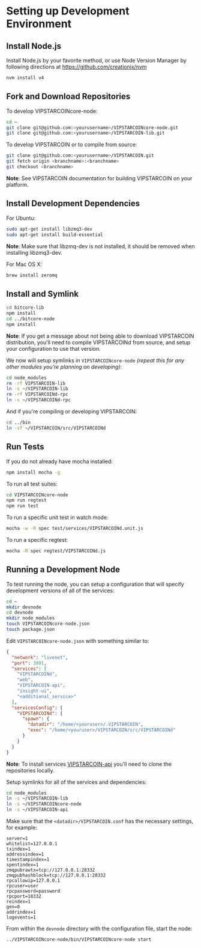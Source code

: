 # Setting up Development Environment

## Install Node.js

Install Node.js by your favorite method, or use Node Version Manager by following directions at https://github.com/creationix/nvm

```bash
nvm install v4
```

## Fork and Download Repositories

To develop VIPSTARCOINcore-node:

```bash
cd ~
git clone git@github.com:<yourusername>/VIPSTARCOINcore-node.git
git clone git@github.com:<yourusername>/VIPSTARCOIN-lib.git
```

To develop VIPSTARCOIN or to compile from source:

```bash
git clone git@github.com:<yourusername>/VIPSTARCOIN.git
git fetch origin <branchname>:<branchname>
git checkout <branchname>
```
**Note**: See VIPSTARCOIN documentation for building VIPSTARCOIN on your platform.


## Install Development Dependencies

For Ubuntu:
```bash
sudo apt-get install libzmq3-dev
sudo apt-get install build-essential
```
**Note**: Make sure that libzmq-dev is not installed, it should be removed when installing libzmq3-dev.


For Mac OS X:
```bash
brew install zeromq
```

## Install and Symlink

```bash
cd bitcore-lib
npm install
cd ../bitcore-node
npm install
```
**Note**: If you get a message about not being able to download VIPSTARCOIN distribution, you'll need to compile VIPSTARCOINd from source, and setup your configuration to use that version.


We now will setup symlinks in `VIPSTARCOINcore-node` *(repeat this for any other modules you're planning on developing)*:
```bash
cd node_modules
rm -rf VIPSTARCOIN-lib
ln -s ~/VIPSTARCOIN-lib
rm -rf VIPSTARCOINd-rpc
ln -s ~/VIPSTARCOINd-rpc
```

And if you're compiling or developing VIPSTARCOIN:
```bash
cd ../bin
ln -sf ~/VIPSTARCOIN/src/VIPSTARCOINd
```

## Run Tests

If you do not already have mocha installed:
```bash
npm install mocha -g
```

To run all test suites:
```bash
cd VIPSTARCOINcore-node
npm run regtest
npm run test
```

To run a specific unit test in watch mode:
```bash
mocha -w -R spec test/services/VIPSTARCOINd.unit.js
```

To run a specific regtest:
```bash
mocha -R spec regtest/VIPSTARCOINd.js
```

## Running a Development Node

To test running the node, you can setup a configuration that will specify development versions of all of the services:

```bash
cd ~
mkdir devnode
cd devnode
mkdir node_modules
touch VIPSTARCOINcore-node.json
touch package.json
```

Edit `VIPSTARCOINcore-node.json` with something similar to:
```json
{
  "network": "livenet",
  "port": 3001,
  "services": [
    "VIPSTARCOINd",
    "web",
    "VIPSTARCOIN-api",
    "insight-ui",
    "<additional_service>"
  ],
  "servicesConfig": {
    "VIPSTARCOINd": {
      "spawn": {
        "datadir": "/home/<youruser>/.VIPSTARCOIN",
        "exec": "/home/<youruser>/VIPSTARCOIN/src/VIPSTARCOINd"
      }
    }
  }
}
```

**Note**: To install services [VIPSTARCOIN-api](https://github.com/VIPSTARCOIN/VIPSTARCOIN-api) you'll need to clone the repositories locally.

Setup symlinks for all of the services and dependencies:

```bash
cd node_modules
ln -s ~/VIPSTARCOIN-lib
ln -s ~/VIPSTARCOINcore-node
ln -s ~/VIPSTARCOIN-api
```

Make sure that the `<datadir>/VIPSTARCOIN.conf` has the necessary settings, for example:
```
server=1
whitelist=127.0.0.1
txindex=1
addressindex=1
timestampindex=1
spentindex=1
zmqpubrawtx=tcp://127.0.0.1:28332
zmqpubhashblock=tcp://127.0.0.1:28332
rpcallowip=127.0.0.1
rpcuser=user
rpcpassword=password
rpcport=18332
reindex=1
gen=0
addrindex=1
logevents=1
```

From within the `devnode` directory with the configuration file, start the node:
```bash
../VIPSTARCOINcore-node/bin/VIPSTARCOINcore-node start
```